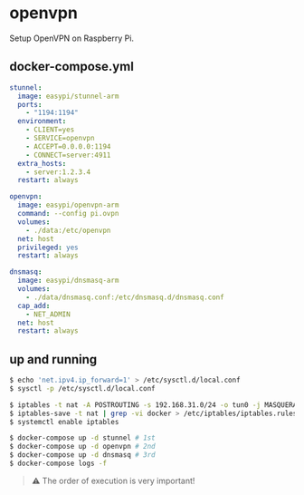 openvpn
=======

Setup OpenVPN on Raspberry Pi.

## docker-compose.yml

```yaml
stunnel:
  image: easypi/stunnel-arm
  ports:
    - "1194:1194"
  environment:
    - CLIENT=yes
    - SERVICE=openvpn
    - ACCEPT=0.0.0.0:1194
    - CONNECT=server:4911
  extra_hosts:
    - server:1.2.3.4
  restart: always

openvpn:
  image: easypi/openvpn-arm
  command: --config pi.ovpn
  volumes:
    - ./data:/etc/openvpn
  net: host
  privileged: yes
  restart: always

dnsmasq:
  image: easypi/dnsmasq-arm
  volumes:
    - ./data/dnsmasq.conf:/etc/dnsmasq.d/dnsmasq.conf
  cap_add:
    - NET_ADMIN
  net: host
  restart: always
```

## up and running

```bash
$ echo 'net.ipv4.ip_forward=1' > /etc/sysctl.d/local.conf
$ sysctl -p /etc/sysctl.d/local.conf

$ iptables -t nat -A POSTROUTING -s 192.168.31.0/24 -o tun0 -j MASQUERADE
$ iptables-save -t nat | grep -vi docker > /etc/iptables/iptables.rules
$ systemctl enable iptables

$ docker-compose up -d stunnel # 1st
$ docker-compose up -d openvpn # 2nd
$ docker-compose up -d dnsmasq # 3rd
$ docker-compose logs -f
```

> :warning: The order of execution is very important!
